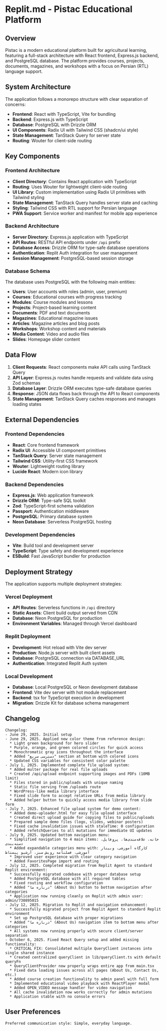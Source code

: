 # Replit.md - Pistac Educational Platform

## Overview

Pistac is a modern educational platform built for agricultural learning, featuring a full-stack architecture with React frontend, Express.js backend, and PostgreSQL database. The platform provides courses, projects, documents, magazines, and workshops with a focus on Persian (RTL) language support.

## System Architecture

The application follows a monorepo structure with clear separation of concerns:

- **Frontend**: React with TypeScript, Vite for bundling
- **Backend**: Express.js with TypeScript 
- **Database**: PostgreSQL with Drizzle ORM
- **UI Components**: Radix UI with Tailwind CSS (shadcn/ui style)
- **State Management**: TanStack Query for server state
- **Routing**: Wouter for client-side routing

## Key Components

### Frontend Architecture
- **Client Directory**: Contains React application with TypeScript
- **Routing**: Uses Wouter for lightweight client-side routing
- **UI Library**: Custom implementation using Radix UI primitives with Tailwind styling
- **State Management**: TanStack Query handles server state and caching
- **Styling**: Tailwind CSS with RTL support for Persian language
- **PWA Support**: Service worker and manifest for mobile app experience

### Backend Architecture
- **Server Directory**: Express.js application with TypeScript
- **API Routes**: RESTful API endpoints under `/api` prefix
- **Database Access**: Drizzle ORM for type-safe database operations
- **Authentication**: Replit Auth integration for user management
- **Session Management**: PostgreSQL-based session storage

### Database Schema
The database uses PostgreSQL with the following main entities:
- **Users**: User accounts with roles (admin, user, premium)
- **Courses**: Educational courses with progress tracking
- **Modules**: Course modules and lessons
- **Projects**: Project-based learning content
- **Documents**: PDF and text documents
- **Magazines**: Educational magazine issues
- **Articles**: Magazine articles and blog posts
- **Workshops**: Workshop content and materials
- **Media Content**: Video and audio files
- **Slides**: Homepage slider content

## Data Flow

1. **Client Requests**: React components make API calls using TanStack Query
2. **API Layer**: Express.js routes handle requests and validate data using Zod schemas
3. **Database Layer**: Drizzle ORM executes type-safe database queries
4. **Response**: JSON data flows back through the API to React components
5. **State Management**: TanStack Query caches responses and manages loading states

## External Dependencies

### Frontend Dependencies
- **React**: Core frontend framework
- **Radix UI**: Accessible UI component primitives
- **TanStack Query**: Server state management
- **Tailwind CSS**: Utility-first CSS framework
- **Wouter**: Lightweight routing library
- **Lucide React**: Modern icon library

### Backend Dependencies
- **Express.js**: Web application framework
- **Drizzle ORM**: Type-safe SQL toolkit
- **Zod**: TypeScript-first schema validation
- **Passport**: Authentication middleware
- **PostgreSQL**: Primary database system
- **Neon Database**: Serverless PostgreSQL hosting

### Development Dependencies
- **Vite**: Build tool and development server
- **TypeScript**: Type safety and development experience
- **ESBuild**: Fast JavaScript bundler for production

## Deployment Strategy

The application supports multiple deployment strategies:

### Vercel Deployment
- **API Routes**: Serverless functions in `/api` directory
- **Static Assets**: Client build output served from CDN
- **Database**: Neon PostgreSQL for production
- **Environment Variables**: Managed through Vercel dashboard

### Replit Deployment
- **Development**: Hot reload with Vite dev server
- **Production**: Node.js server with built client assets
- **Database**: PostgreSQL connection via DATABASE_URL
- **Authentication**: Integrated Replit Auth system

### Local Development
- **Database**: Local PostgreSQL or Neon development database
- **Frontend**: Vite dev server with hot module replacement
- **Backend**: tsx for TypeScript execution in development
- **Migration**: Drizzle Kit for database schema management

## Changelog

```
Changelog:
- June 29, 2025. Initial setup
- June 29, 2025. Applied new color theme from reference design:
  * Light green background for hero slider
  * Purple, orange, and green colored circles for quick access
  * Monochromatic gray icons throughout the interface
  * Added "دسترسی سریع" section at bottom with colored icons
  * Updated CSS variables for consistent color palette
- July 1, 2025. Implemented complete file upload system:
  * Added multer package for real file uploads
  * Created /api/upload endpoint supporting images and PDFs (10MB limit)
  * Files stored in public/uploads with unique naming
  * Static file serving from /uploads route
  * WordPress-like media library interface
  * Fixed slide form to accept relative URLs from media library
  * Added helper button to quickly access media library from slide form
- July 7, 2025. Enhanced file upload system for demo content:
  * Added demo-uploader.html for easy file upload interface
  * Created direct upload guide for copying files to public/uploads
  * Prepared sample demo files (logo, slides, webinar posters)
  * Fixed cache invalidation issues with staleTime: 0 configuration
  * Added refetchQueries to all mutations for immediate UI updates
- July 9, 2025. Updated bottom navigation menu:
  * Simplified navigation to 4 main items: خانه، علاقه‌مندی‌ها، پروفایل، دسته‌بندی
  * Added expandable categories menu with: کارگاه آموزشی، وبینار آموزشی، فصلنامه رویش سبز، آرشیو پیستاط
  * Improved user experience with clear category navigation
  * Added FavoritesPage import and routing
- July 12, 2025. Completed migration from Replit Agent to standard Replit environment:
  * Successfully migrated codebase with proper database setup
  * Added PostgreSQL database with all required tables
  * Fixed routing and workflow configuration 
  * Added "درباره ما" (About Us) button to bottom navigation after categories
  * Application now running cleanly on Replit with admin user: admin/730895015
- July 12, 2025. Migration to Replit and navigation enhancement:
  * Successfully migrated project from Replit Agent to standard Replit environment
  * Set up PostgreSQL database with proper migrations
  * Added "درباره ما" (About Us) navigation item to bottom menu after categories
  * All systems now running properly with secure client/server separation
- October 6, 2025. Fixed React Query setup and added missing functionality:
  * CRITICAL FIX: Consolidated multiple QueryClient instances into single shared instance
  * Created centralized queryClient in lib/queryClient.ts with default queryFn
  * QueryClientProvider now properly wraps entire app from main.tsx
  * Fixed data loading issues across all pages (About Us, Contact Us, etc.)
  * Added course creation functionality to admin panel with full form
  * Implemented educational video playback with ReactPlayer modal
  * Added OPEN_VIDEO message handler for video navigation
  * All cache invalidation now works correctly for admin mutations
  * Application stable with no console errors
```

## User Preferences

```
Preferred communication style: Simple, everyday language.
```